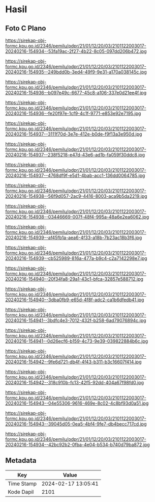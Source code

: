 # Hasil

## Foto C Plano

https://sirekap-obj-formc.kpu.go.id/2346/pemilu/pdpr/21/01/12/20/03/2101122003017-20240216-154934--53fa19ac-2f27-4b22-8c05-097dd206b472.jpg

https://sirekap-obj-formc.kpu.go.id/2346/pemilu/pdpr/21/01/12/20/03/2101122003017-20240216-154935--249bdd0b-3ed4-49f9-9e31-a170a038145c.jpg

https://sirekap-obj-formc.kpu.go.id/2346/pemilu/pdpr/21/01/12/20/03/2101122003017-20240216-154936--b097e49c-6677-45c8-a106-337e0d21ee4f.jpg

https://sirekap-obj-formc.kpu.go.id/2346/pemilu/pdpr/21/01/12/20/03/2101122003017-20240216-154936--fe20f97e-1cf9-4c1f-9771-e853e92e7195.jpg

https://sirekap-obj-formc.kpu.go.id/2346/pemilu/pdpr/21/01/12/20/03/2101122003017-20240216-154937--3111f70d-3e7e-412e-b0de-f9f13a3e950d.jpg

https://sirekap-obj-formc.kpu.go.id/2346/pemilu/pdpr/21/01/12/20/03/2101122003017-20240216-154937--238f5218-e47d-43e6-ad1b-fa059f30ddc8.jpg

https://sirekap-obj-formc.kpu.go.id/2346/pemilu/pdpr/21/01/12/20/03/2101122003017-20240216-154937--4768df9f-e5d1-4bab-acc1-136dd0064785.jpg

https://sirekap-obj-formc.kpu.go.id/2346/pemilu/pdpr/21/01/12/20/03/2101122003017-20240216-154938--56f9d057-2ac9-4416-8003-aca9b5da2219.jpg

https://sirekap-obj-formc.kpu.go.id/2346/pemilu/pdpr/21/01/12/20/03/2101122003017-20240216-154938--03446669-007f-48f4-995a-48a6e2ea6062.jpg

https://sirekap-obj-formc.kpu.go.id/2346/pemilu/pdpr/21/01/12/20/03/2101122003017-20240216-154939--af45fb1a-aea6-4f33-a18b-7b23ac18b3f6.jpg

https://sirekap-obj-formc.kpu.go.id/2346/pemilu/pdpr/21/01/12/20/03/2101122003017-20240216-154939--cb525989-816a-477a-b9c4-c2a7142298e7.jpg

https://sirekap-obj-formc.kpu.go.id/2346/pemilu/pdpr/21/01/12/20/03/2101122003017-20240216-154940--20f34fa8-29a1-43c1-bfca-32857e588712.jpg

https://sirekap-obj-formc.kpu.go.id/2346/pemilu/pdpr/21/01/12/20/03/2101122003017-20240216-154940--3dba0fb9-e65d-4f8f-adc2-ca1b6dfedb41.jpg

https://sirekap-obj-formc.kpu.go.id/2346/pemilu/pdpr/21/01/12/20/03/2101122003017-20240216-154941--3bdfc4e3-7012-432f-b258-6ad79076894c.jpg

https://sirekap-obj-formc.kpu.go.id/2346/pemilu/pdpr/21/01/12/20/03/2101122003017-20240216-154941--0d26ecf6-b159-4c73-9e39-039822884b6c.jpg

https://sirekap-obj-formc.kpu.go.id/2346/pemilu/pdpr/21/01/12/20/03/2101122003017-20240216-154942--9fe6d721-db4f-4f43-b311-b3c16607f414.jpg

https://sirekap-obj-formc.kpu.go.id/2346/pemilu/pdpr/21/01/12/20/03/2101122003017-20240216-154942--318c910b-fc13-42f5-92dd-404a67f98fd0.jpg

https://sirekap-obj-formc.kpu.go.id/2346/pemilu/pdpr/21/01/12/20/03/2101122003017-20240216-154943--04e55306-9616-469e-8c02-4c8bf93d0a51.jpg

https://sirekap-obj-formc.kpu.go.id/2346/pemilu/pdpr/21/01/12/20/03/2101122003017-20240216-154943--39045d05-0ea5-4bf4-9fe7-db4becc717cd.jpg

https://sirekap-obj-formc.kpu.go.id/2346/pemilu/pdpr/21/01/12/20/03/2101122003017-20240216-154934--42bc92b2-0fba-4e04-b534-b740d79ba872.jpg


## Metadata

| Key        | Value               |
| ---------- | ------------------- |
| Time Stamp | 2024-02-17 13:05:41 |
| Kode Dapil | 2101                |



